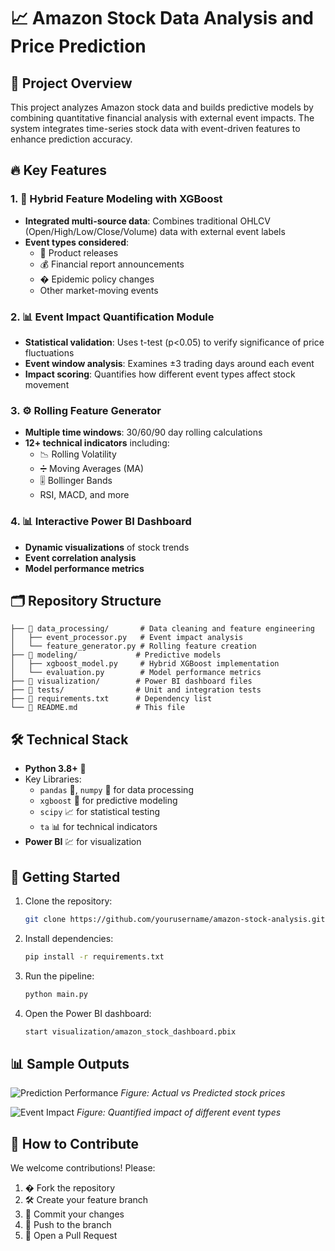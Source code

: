 # 📈 Amazon Stock Data Analysis and Price Prediction

## 🌟 Project Overview
This project analyzes Amazon stock data and builds predictive models by combining quantitative financial analysis with external event impacts. The system integrates time-series stock data with event-driven features to enhance prediction accuracy.

## 🔥 Key Features

### 1. 🧠 Hybrid Feature Modeling with XGBoost
- **Integrated multi-source data**: Combines traditional OHLCV (Open/High/Low/Close/Volume) data with external event labels
- **Event types considered**:
  - 🚀 Product releases
  - 💰 Financial report announcements
  - � Epidemic policy changes
  - Other market-moving events

### 2. 📊 Event Impact Quantification Module
- **Statistical validation**: Uses t-test (p<0.05) to verify significance of price fluctuations
- **Event window analysis**: Examines ±3 trading days around each event
- **Impact scoring**: Quantifies how different event types affect stock movement

### 3. ⚙️ Rolling Feature Generator
- **Multiple time windows**: 30/60/90 day rolling calculations
- **12+ technical indicators** including:
  - 📉 Rolling Volatility
  - ➗ Moving Averages (MA)
  - 🎚️ Bollinger Bands
  - RSI, MACD, and more

### 4. 📊 Interactive Power BI Dashboard
- **Dynamic visualizations** of stock trends
- **Event correlation analysis**
- **Model performance metrics**

## 🗂️ Repository Structure

```
├── 📂 data_processing/       # Data cleaning and feature engineering
│   ├── event_processor.py   # Event impact analysis
│   └── feature_generator.py # Rolling feature creation
├── 📂 modeling/             # Predictive models
│   ├── xgboost_model.py     # Hybrid XGBoost implementation
│   └── evaluation.py        # Model performance metrics
├── 📂 visualization/        # Power BI dashboard files
├── 📂 tests/                # Unit and integration tests
├── 📜 requirements.txt      # Dependency list
└── 📜 README.md             # This file
```

## 🛠️ Technical Stack

- **Python 3.8+** 🐍
- Key Libraries:
  - `pandas` 🐼, `numpy` 🔢 for data processing
  - `xgboost` 🌳 for predictive modeling
  - `scipy` 📈 for statistical testing
  - `ta` 📊 for technical indicators
- **Power BI** 💹 for visualization

## 🚀 Getting Started

1. Clone the repository:
   ```bash
   git clone https://github.com/yourusername/amazon-stock-analysis.git
   ```
2. Install dependencies:
   ```bash
   pip install -r requirements.txt
   ```
3. Run the pipeline:
   ```bash
   python main.py
   ```
4. Open the Power BI dashboard:
   ```bash
   start visualization/amazon_stock_dashboard.pbix
   ```

## 📊 Sample Outputs

![Prediction Performance](screenshots/prediction_chart.png)
*Figure: Actual vs Predicted stock prices*

![Event Impact](screenshots/event_impact.png)
*Figure: Quantified impact of different event types*

## 🤝 How to Contribute

We welcome contributions! Please:
1. � Fork the repository
2. 🛠️ Create your feature branch
3. 💾 Commit your changes
4. 🔀 Push to the branch
5. 🎯 Open a Pull Request
